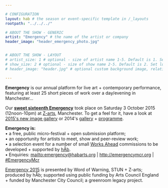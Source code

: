 ```yaml
---

# CONFIGURATION
layout: hab # the season or event-specific template in /_layouts
rootpath: "../../../"

# ABOUT THE SHOW - GENERIC
artist: "Emergency" # the name of the artist or company
header_image: "header_emergency_photo.jpg"   


# ABOUT THE SHOW - LAYOUT
# artist_size: 1 # optional - size of artist name 1-5. Default is 1. Set longer names to lower values
# show_size: 2 # optional - size of show name 2-5. Default is 2. Set longer names to lower values
# header_image: "header.jpg" # optional custom background image, relative to current page

---
```

**Emergency** is our annual platform for live art + contemporary performance, featuring at least 25 short pieces of work over a day/evening in Manchester…        
        
Our [**sweet sixteenth Emergency**](/current/2015-emergency) took place on Saturday 3 October 2015 (12noon-10pm) at [Z-arts](http://www.z-arts.org/about-us/getting-here), Manchester. To get a feel for it, have a look at [2015's new image gallery](/galleries/2015-emergency) or 2014's [gallery](/galleries/2014-emergency) + [programme](http://www.wordofwarning.org/archive/2014-emergency).         
		
**Emergency is:**    
• a free, public micro-festival + open submission platform;   
• an opportunity for artists to meet, show and peer-review work;      
• a selection event for a number of small [Works Ahead](/hab/worksahead) commissions to be developed + supported by [hÅb](/hab).        
• Enquiries: <mailto:emergency@habarts.org> | <http://emergencymcr.org> | [#EmergencyMcr](http://twitter.com/hashtag/EmergencyMcr)	
    
[Emergency 2015](/current/2015-emergency) is presented by Word of Warning, STUN + Z-arts; produced by hÅb; supported using public funding by Arts Council England + funded by Manchester City Council; a greenroom legacy project.
